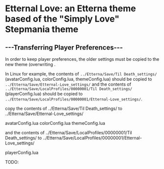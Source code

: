 # Etternal Love: an Etterna theme based of the "Simply Love" Stepmania theme

## ---Transferring Player Preferences---

In order to keep player preferences, the older settings must be copied to the new theme (overwriting .

In Linux for example, the contents of  `../Etterna/Save/Til Death_settings/` (avatarConfig.lua, colorConfig.lua, themeConfig.lua) should be copied to `../Etterna/Save/Etternal-Love_settings/` and the contents of `../Etterna/Save/LocalProfiles/00000001/Til Death_settings/` (playerConfig.lua) should be copied to `../Etterna/Save/LocalProfiles/00000001/Etternal-Love_settings/`. 


copy the contents of 
	../Etterna/Save/Til Death_settings/
to
	../Etterna/Save/Etternal-Love_settings/

avatarConfig.lua
colorConfig.lua
themeConfig.lua

and the contents of
	../Etterna/Save/LocalProfiles/00000001/Til Death_settings/
to
	../Etterna/Save/LocalProfiles/00000001/Etternal-Love_settings/

playerConfig.lua





TODO:

